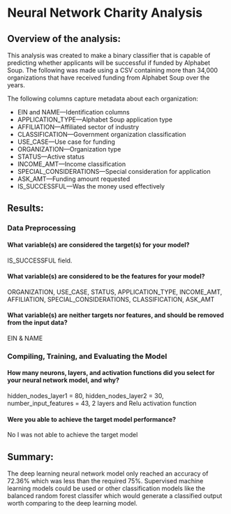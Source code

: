 # Neural Network Charity Analysis
## Overview of the analysis:
This analysis was created to make a binary classifier that is capable of predicting whether applicants will be successful if funded by Alphabet Soup. The following was made using a CSV containing more than 34,000 organizations that have received funding from Alphabet Soup over the years. 

The following columns capture metadata about each organization:
* EIN and NAME—Identification columns
* APPLICATION_TYPE—Alphabet Soup application type
* AFFILIATION—Affiliated sector of industry
* CLASSIFICATION—Government organization classification
* USE_CASE—Use case for funding
* ORGANIZATION—Organization type
* STATUS—Active status
* INCOME_AMT—Income classification
* SPECIAL_CONSIDERATIONS—Special consideration for application
* ASK_AMT—Funding amount requested
* IS_SUCCESSFUL—Was the money used effectively

## Results:

### Data Preprocessing
#### What variable(s) are considered the target(s) for your model?
IS_SUCCESSFUL field.
#### What variable(s) are considered to be the features for your model?
ORGANIZATION, USE_CASE, STATUS, APPLICATION_TYPE, INCOME_AMT, AFFILIATION, SPECIAL_CONSIDERATIONS, CLASSIFICATION, ASK_AMT

#### What variable(s) are neither targets nor features, and should be removed from the input data?
EIN & NAME
### Compiling, Training, and Evaluating the Model
#### How many neurons, layers, and activation functions did you select for your neural network model, and why?
hidden_nodes_layer1 = 80, hidden_nodes_layer2 = 30, number_input_features = 43, 2 layers and Relu activation function 
#### Were you able to achieve the target model performance?
No I was not able to achieve the target model
 
## Summary:
The deep learning neural network model only reached an accuracy of 72.36% which was less than the required 75%.  Supervised machine learning models could be used or other classification models like the balanced random forest classifer which would generate a classified output worth comparing to the deep learning model.
